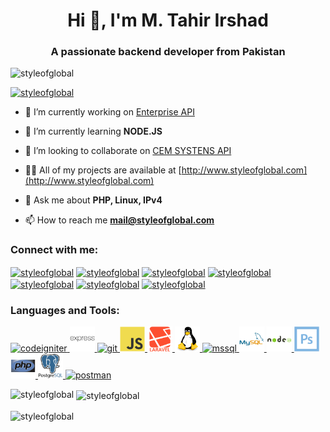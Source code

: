 <h1 align="center">Hi 👋, I'm M. Tahir Irshad</h1>
<h3 align="center">A passionate backend developer from Pakistan</h3>

<p align="left"> <img src="https://komarev.com/ghpvc/?username=styleofglobal&label=Profile%20views&color=0e75b6&style=flat" alt="styleofglobal" /> </p>

<p align="left"> <a href="#"><img src="https://github-profile-trophy.vercel.app/?username=styleofglobal" alt="styleofglobal" /></a> </p>

- 🔭 I’m currently working on [Enterprise API](https://github.com/tahir-syslab)

- 🌱 I’m currently learning **NODE.JS**

- 👯 I’m looking to collaborate on [CEM SYSTENS API](https://github.com/syslabtechnologies/CEM)

- 👨‍💻 All of my projects are available at [http://www.styleofglobal.com](http://www.styleofglobal.com)

- 💬 Ask me about **PHP, Linux, IPv4**

- 📫 How to reach me **mail@styleofglobal.com**

<h3 align="left">Connect with me:</h3>
<p align="left">
<a href="https://codepen.io/styleofglobal" target="blank"><img align="center" src="https://raw.githubusercontent.com/rahuldkjain/github-profile-readme-generator/master/src/images/icons/Social/codepen.svg" alt="styleofglobal" height="30" width="40" /></a>
<a href="https://dev.to/styleofglobal" target="blank"><img align="center" src="https://cdn.jsdelivr.net/npm/simple-icons@3.0.1/icons/dev-dot-to.svg" alt="styleofglobal" height="30" width="40" /></a>
<a href="https://twitter.com/styleofglobal" target="blank"><img align="center" src="https://raw.githubusercontent.com/rahuldkjain/github-profile-readme-generator/master/src/images/icons/Social/twitter.svg" alt="styleofglobal" height="30" width="40" /></a>
<a href="https://linkedin.com/in/styleofglobal" target="blank"><img align="center" src="https://raw.githubusercontent.com/rahuldkjain/github-profile-readme-generator/master/src/images/icons/Social/linked-in-alt.svg" alt="styleofglobal" height="30" width="40" /></a>
<a href="https://codesandbox.com/styleofglobal" target="blank"><img align="center" src="https://cdn.jsdelivr.net/npm/simple-icons@3.0.1/icons/codesandbox.svg" alt="styleofglobal" height="30" width="40" /></a>
<a href="https://fb.com/styleofglobal" target="blank"><img align="center" src="https://raw.githubusercontent.com/rahuldkjain/github-profile-readme-generator/master/src/images/icons/Social/facebook.svg" alt="styleofglobal" height="30" width="40" /></a>
<a href="https://instagram.com/styleofglobal" target="blank"><img align="center" src="https://raw.githubusercontent.com/rahuldkjain/github-profile-readme-generator/master/src/images/icons/Social/instagram.svg" alt="styleofglobal" height="30" width="40" /></a>
</p>

<h3 align="left">Languages and Tools:</h3>
<p align="left"> <a href="https://codeigniter.com" target="_blank"> <img src="https://cdn.worldvectorlogo.com/logos/codeigniter.svg" alt="codeigniter" width="40" height="40"/> </a> <a href="https://expressjs.com" target="_blank"> <img src="https://raw.githubusercontent.com/devicons/devicon/master/icons/express/express-original-wordmark.svg" alt="express" width="40" height="40"/> </a> <a href="https://git-scm.com/" target="_blank"> <img src="https://www.vectorlogo.zone/logos/git-scm/git-scm-icon.svg" alt="git" width="40" height="40"/> </a> <a href="https://developer.mozilla.org/en-US/docs/Web/JavaScript" target="_blank"> <img src="https://raw.githubusercontent.com/devicons/devicon/master/icons/javascript/javascript-original.svg" alt="javascript" width="40" height="40"/> </a> <a href="https://laravel.com/" target="_blank"> <img src="https://raw.githubusercontent.com/devicons/devicon/master/icons/laravel/laravel-plain-wordmark.svg" alt="laravel" width="40" height="40"/> </a> <a href="https://www.linux.org/" target="_blank"> <img src="https://raw.githubusercontent.com/devicons/devicon/master/icons/linux/linux-original.svg" alt="linux" width="40" height="40"/> </a> <a href="https://www.microsoft.com/en-us/sql-server" target="_blank"> <img src="https://www.svgrepo.com/show/303229/microsoft-sql-server-logo.svg" alt="mssql" width="40" height="40"/> </a> <a href="https://www.mysql.com/" target="_blank"> <img src="https://raw.githubusercontent.com/devicons/devicon/master/icons/mysql/mysql-original-wordmark.svg" alt="mysql" width="40" height="40"/> </a> <a href="https://nodejs.org" target="_blank"> <img src="https://raw.githubusercontent.com/devicons/devicon/master/icons/nodejs/nodejs-original-wordmark.svg" alt="nodejs" width="40" height="40"/> </a> <a href="https://www.photoshop.com/en" target="_blank"> <img src="https://raw.githubusercontent.com/devicons/devicon/master/icons/photoshop/photoshop-line.svg" alt="photoshop" width="40" height="40"/> </a> <a href="https://www.php.net" target="_blank"> <img src="https://raw.githubusercontent.com/devicons/devicon/master/icons/php/php-original.svg" alt="php" width="40" height="40"/> </a> <a href="https://www.postgresql.org" target="_blank"> <img src="https://raw.githubusercontent.com/devicons/devicon/master/icons/postgresql/postgresql-original-wordmark.svg" alt="postgresql" width="40" height="40"/> </a> <a href="https://postman.com" target="_blank"> <img src="https://www.vectorlogo.zone/logos/getpostman/getpostman-icon.svg" alt="postman" width="40" height="40"/> </a> </p>

<p><img align="left" src="https://github-readme-stats.vercel.app/api/top-langs?username=styleofglobal&show_icons=true&locale=en&layout=compact" alt="styleofglobal" /></p>

<p>&nbsp;<img align="center" src="https://github-readme-stats.vercel.app/api?username=styleofglobal&show_icons=true&locale=en" alt="styleofglobal" /></p>

<p><img align="center" src="https://github-readme-streak-stats.herokuapp.com/?user=styleofglobal&" alt="styleofglobal" /></p>
